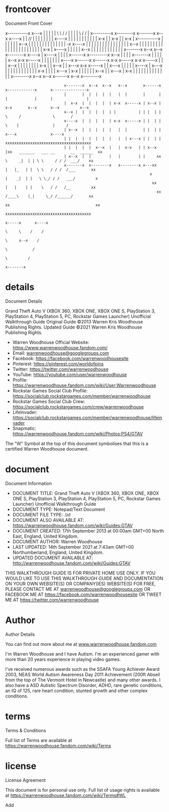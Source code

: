 # frontcover
Document Front Cover

 x----------x                                                                x---x
 |          |                                                                |   |
 | \ \  / / |                                                                |   |
 |  \ \/ /  |                x---------x x--------x x-------x x--x      x----x   |
 |   \/\/   |                |         | |        | |       | |  x----x |        | 
 |          |                |    |    | |    |   | |  x-x  | |  x-x  | |  x-x   |
 x----------x                |    |    | |    |   | x--x |  | |  | |  | |  | |   |
                             |    |    | |       -x x----x  | |  | |  | |  | |   |
                             |    |    | |    |   | | x--x  | |  | |  | |  | |   |
                             |         | |    |   | | |  |  | |  | |  | |  x-x   |
                             x----x    | |    |   | | x--x  | |  | |  | |        |
                                  |    | |    |   | x-------x x--x x--x x--------x
                             x----x    | x----x   | 
                             |         |      |   x------x
                             x---------x x--x |          |
                                         |  | x-------x  |
                                         |  |         |  |                          x--x
                                       x-x  x-----x   |  |                          |  |
                                       |          |   |  x----x x------x x------x x-x  x-----x
                                       x-x  x-----x   |       | | x--x | |      | |          |
                                         |  |         |  x-x  | | x--x | |  x---x x-x  x-----x
                                         |  | x---x   |  | |  | | x----x |  x---x   |  |
                                         |  | |   |   |  | |  | | |  x-x |      |   |  | x---x
                                         |  x-x   |   |  | |  | | x--x | |  x---x   |  x-x   |
                                         |        |   |  | |  | |      | |  |       |        |
                                         x--------x   x--x x--x x------x x--x       x--------x

                              x-------x  x--x  x--x   x--x       x------x  x------------x      x---------------x
                              |       |  |  |  |  |   |  |       |      |  |            |      |               |
                              |  x-x  |  |  |  |  | x-x  x-----x | x--x |  x-x       x--x      x--x         x--x
                              x--x |  |  |  |  |  | |          | | |  | |     \     /              \       /
                              x----x  |  |  |  |  | x-x  x-----x | |  | |      \    |               |     /
                              | x--x  |  |  |  |  |   |  |       | |  | |       x---x               x----x
                              | |  |  |  |  |  |  |   |  | x---x | |  | |  xxxxxxxxxxxxxxxxxxxxxxxxxxxxxxxxxxxxxx
                              | |  |  |  |  x--x  |   |  x-x   | | x--x |xx   _______   ___ __       __  ______  xx
                              | x--x  |  |        |   |        | |     xx     \     _|  | | \ \     / / /  ___/    xx
                              x-------x  x--------x   x--------x x---xx        |   |_   | |  \ \   / / /  /___       xx
                                                                    x          |    _|  | |   \ \_/ / /   ___/         x
                                                                     xx        |   |    | |    \   / /   /__         xx
                                                                       xx     /____\    |_|     \_/ /______/       xx
                                                                         xx                                      xx
                                                                           xxxxxxxxxxxxxxxxxxxxxxxxxxxxxxxxxxxxxx
                                                                                  x-----x      x----x
                                                                                   \     \    /    /
                                                                                    \     x--x    /
                                                                                     \           /
                                                                                      \         /
                                                                                       x-------x


# details
Document Details

Grand Theft Auto V (XBOX 360, XBOX ONE, XBOX ONE S, PlayStation 3, PlayStation 4, PlayStation 5, PC, Rockstar Games Launcher) Unofficial Walkthrough Guide
Original Guide ©2013 Warren Kris Woodhouse Publishing Rights.
Updated Guide ©2021 Warren Kris Woodhouse Publishing Rights.
* Warren Woodhouse Official Website: https://www.warrenwoodhouse.fandom.com/
* Email: warrenwoodhouse@googlegroups.com
* Facebook: https://facebook.com/warrenwoodhousesite
* Pinterest: https://pinterest.com/worldofpins
* Twitter: https://twitter.com/warrenwoodhouse
* YouTube: https://youtube.com/user/warrenwoodhouse
* Profile: https://warrenwoodhouse.fandom.com/wiki/User:Warrenwoodhouse
* Rockstar Games Social Club Profile: https://socialclub.rockstargames.com/member/warrenwoodhouse
* Rockstar Games Social Club Crew: https://socialclub.rockstargames.com/crew/warrenwoodhouse
* LifeInvader: https://socialclub.rockstargames.com/member/warrenwoodhouse/lifeinvader
* Snapmatic: https://warrenwoodhouse.fandom.com/wiki/Photos:PS4/GTAV

The "W" Symbol at the top of this document symbolises that this is a certified Warren Woodhouse document.

# document
Document Information

* DOCUMENT TITLE: Grand Theft Auto V (XBOX 360, XBOX ONE, XBOX ONE S, PlayStation 3, PlayStation 4, PlayStation 5, PC, Rockstar Games Launcher) Unofficial Walkthrough Guide
* DOCUMENT TYPE: Notepad/Text Document
* DOCUMENT FILE TYPE: .txt
* DOCUMENT ALSO AVAILABLE AT: https://warrenwoodhouse.fandom.com/wiki/Guides:GTAV
* DOCUMENT CREATED: 17th September 2013 at 00:00am GMT+00 North East, England, United Kingdom.
* DOCUMENT AUTHOR: Warren Woodhouse
* LAST UPDATED: 14th September 2021 at 7:43am GMT+00 Northumberland, England, United Kingdom.
* UPDATED DOCUMENT AVAILABLE AT: http://warrenwoodhouse.fandom.com/wiki/Guides:GTAV

THIS WALKTHROUGH GUIDE IS FOR PRIVATE HOME USE ONLY.
IF YOU WOULD LIKE TO USE THIS WALKTHROUGH GUIDE AND DOCUMENTATION ON YOUR OWN WEBSITE(S) OR COMPANY(IES) WEBSITE(S) FOR
FREE, PLEASE CONTACT ME AT warrenwoodhouse@googlegroups.com OR FACEBOOK ME AT https://facebook.com/warrenwoodhousesite OR TWEET ME
AT https://twitter.com/warrenwoodhouse

# Author
Author Details

You can find out more about me at www.warrenwoodhouse.fandom.com

I'm Warren Woodhouse and I have Autism. I'm an experienced gamer with more than 20 years experience in playing video games.

I've received numerous awards such as the SSAFA Young Achiever Award 2003,
NEAS World Autism Awareness Day 2011 Achievement (200ft Abseil from the top of The Vermont Hotel in Newcastle) and many
other awards. I also have a ASD Autistic Spectrum Disorder, ADHD, rare genetic conditions, an IQ of 125, rare heart condition, stunted growth and other complex conditions.

# terms
Terms & Conditions

Full list of Terms are available at https://warrenwoodhouse.fandom.com/wiki/Terms

# license
License Agreement

This document is for personal use only. Full list of usage rights is available at https://warrenwoodhouse.fandom.com/wiki/Terms#WL

Add
